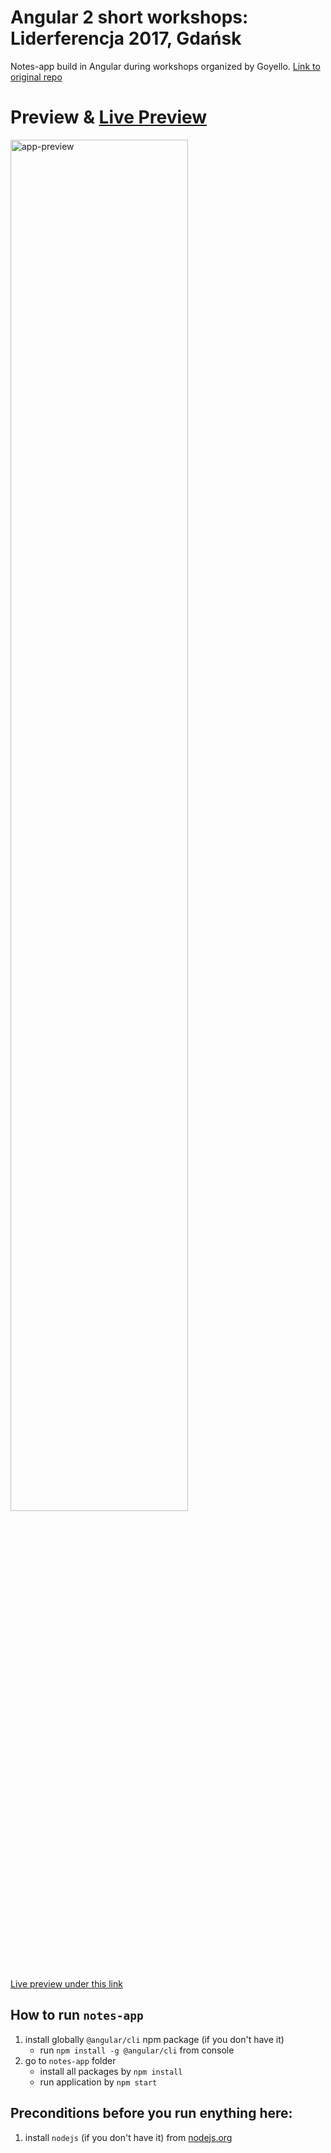 # Angular 2 short workshops: Liderferencja 2017, Gdańsk
Notes-app build in Angular during workshops organized by Goyello. 
[Link to original repo](https://github.com/michalczukm/gy-angular-workshops)
# Preview & [Live Preview](https://peterporzuczek.github.io/gy-angular-workshops/)
<div>
	<img src="http://i.imgur.com/RLi4lZ0.gif" alt="app-preview" width="75%">
</div>
<div>
  </br>
  <a href="https://peterporzuczek.github.io/gy-angular-workshops/">Live preview under this link</a>
</div>


## How to run `notes-app`
1. install globally `@angular/cli` npm package (if you don't have it)
    * run `npm install -g @angular/cli` from console
1. go to `notes-app` folder
    * install all packages by `npm install`
    * run application by `npm start`

## Preconditions before you run enything here:
1. install `nodejs` (if you don't have it) from [nodejs.org](https://nodejs.org/en/)
